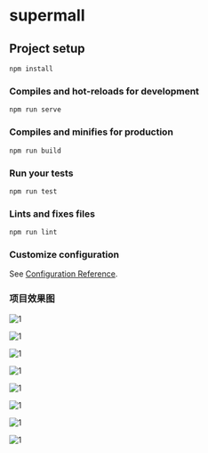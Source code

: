 # supermall

## Project setup
```
npm install
```

### Compiles and hot-reloads for development
```
npm run serve
```

### Compiles and minifies for production
```
npm run build
```

### Run your tests
```
npm run test
```

### Lints and fixes files
```
npm run lint
```

### Customize configuration
See [Configuration Reference](https://cli.vuejs.org/config/).

### 项目效果图
![1](https://github.com/czh13/mall/blob/main/1.png)

![1](https://github.com/czh13/mall/blob/main/2.png)

![1](https://github.com/czh13/mall/blob/main/3.png)

![1](https://github.com/czh13/mall/blob/main/4.png)

![1](https://github.com/czh13/mall/blob/main/5.png)

![1](https://github.com/czh13/mall/blob/main/6.png)

![1](https://github.com/czh13/mall/blob/main/7.png)

![1](https://github.com/czh13/mall/blob/main/8.png)

